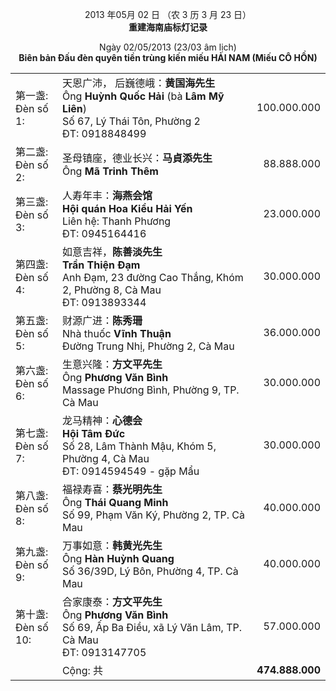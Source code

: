 <p style="text-align: center">
2013  年05月  02  日  （农 3 历 3  月 23  日）<br/>
<strong>重建海南庙标灯记录</strong>
</p>
<p style="text-align: center">
Ngày  02/05/2013   (23/03 âm lịch)<br/>
<strong>Biên bản Đấu đèn quyên tiền trùng kiến miếu HẢI NAM (Miếu CÔ HỒN)</strong>
</p>

|   |   |   |
|---|---|--:|
|第一盏:<br/>Đèn số 1:|天恩广沛， 后巍德峨：**黄国海先生**<br/>Ông **Huỳnh Quốc Hải** (bà **Lâm Mỹ Liên**)<br>Số 67, Lý Thái Tôn, Phường 2<br/>ĐT: 0918848499|100.000.000|
|第二盏:<br/>Đèn số 2:|圣母镇座，德业长兴：**马貞添先生**<br/>Ông **Mã Trinh Thêm**|88.888.000|
|第三盏:<br/>Đèn số 3:|人寿年丰：**海燕会馆**<br/>**Hội quán Hoa Kiều Hải Yến**<br/>Liên hệ: Thanh Phương<br/>ĐT: 0945164416|23.000.000|
|第四盏:<br/>Đèn số 4:|如意吉祥，**陈善淡先生**<br/>**Trần Thiện Đạm**<br/>Anh Đạm, 23 đường Cao Thắng, Khóm 2, Phường 8, Cà Mau<br/> ĐT: 0913893344|30.000.000|
|第五盏:<br/>Đèn số 5:|财源广进：**陈秀珊**<br/>Nhà thuốc **Vĩnh Thuận**<br/>Đường Trung Nhị, Phường 2, Cà Mau|36.000.000|
|第六盏:<br/>Đèn số 6:|生意兴隆：**方文平先生**<br/>Ông **Phương Văn Bình**<br/>Massage Phương Bình, Phường 9, TP. Cà Mau|30.000.000|
|第七盏:<br/>Đèn số 7:|龙马精神：**心德会**<br/>**Hội Tâm Đức**<br/>Số 28, Lâm Thành Mậu, Khóm 5, Phường 4, Cà Mau<br/>ĐT: 0914594549 - gặp Mẩu|30.000.000|
|第八盏:<br/>Đèn số 8:|福禄寿喜：**蔡光明先生**<br/>Ông **Thái Quang Minh**<br/>Số 99, Phạm Văn Ký, Phường 2, TP. Cà Mau|40.000.000|
|第九盏:<br/>Đèn số 9:|万事如意：**韩黄光先生**<br/>Ông **Hàn Huỳnh Quang**<br/>Số 36/39D, Lý  Bôn, Phường 4, TP. Cà Mau|40.000.000|
|第十盏:<br/>Đèn số 10:|合家康泰：**方文平先生**<br/>Ông **Phương Văn Bình**<br/>Số 69, Ấp Ba Điều, xã Lý Văn Lâm, TP. Cà Mau<br/>ĐT: 0913147705|57.000.000|
||Cộng:  共|**474.888.000**|
